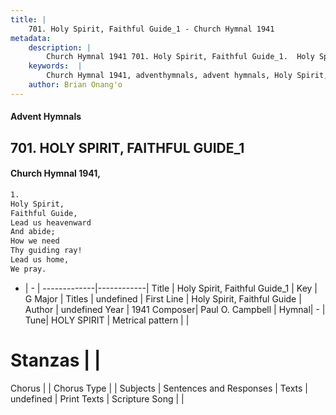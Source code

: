 ```yaml
---
title: |
    701. Holy Spirit, Faithful Guide_1 - Church Hymnal 1941
metadata:
    description: |
        Church Hymnal 1941 701. Holy Spirit, Faithful Guide_1.  Holy Spirit,  Faithful Guide,  Lead us heavenward  And abide;  How we need  Thy guiding ray!  Lead us home,  We pray. 
    keywords:  |
        Church Hymnal 1941, adventhymnals, advent hymnals, Holy Spirit, Faithful Guide_1, Holy Spirit, Faithful Guide. 
    author: Brian Onang'o
---
```


#### Advent Hymnals
## 701. HOLY SPIRIT, FAITHFUL GUIDE_1
####  Church Hymnal 1941,

```txt
1.
Holy Spirit, 
Faithful Guide, 
Lead us heavenward 
And abide; 
How we need 
Thy guiding ray! 
Lead us home, 
We pray.

```

- |   -  |
-------------|------------|
Title | Holy Spirit, Faithful Guide_1 |
Key | G Major |
Titles | undefined |
First Line | Holy Spirit, Faithful Guide |
Author | undefined
Year | 1941
Composer| Paul O. Campbell |
Hymnal|  - |
Tune| HOLY SPIRIT |
Metrical pattern | |
# Stanzas |  |
Chorus |  |
Chorus Type |  |
Subjects | Sentences and Responses |
Texts | undefined |
Print Texts | 
Scripture Song |  |
    
